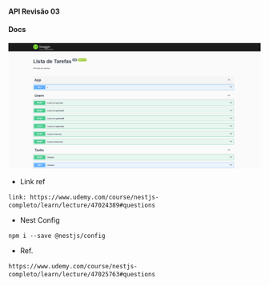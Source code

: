 #### API Revisão 03

#### Docs
<img src="./screens/swagger.png" alt="swagger" />

* Link ref
``` 4min
link: https://www.udemy.com/course/nestjs-completo/learn/lecture/47024389#questions
```

* Nest Config
``` https://www.udemy.com/course/nestjs-completo/learn/lecture/47024699#questions
npm i --save @nestjs/config
```

* Ref.
```
https://www.udemy.com/course/nestjs-completo/learn/lecture/47025763#questions
```
